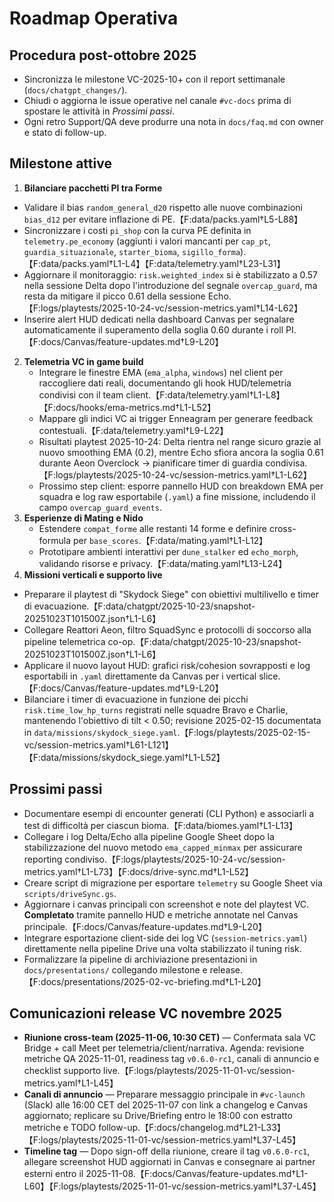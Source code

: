 # Roadmap Operativa

## Procedura post-ottobre 2025
- Sincronizza le milestone VC-2025-10+ con il report settimanale (`docs/chatgpt_changes/`).
- Chiudi o aggiorna le issue operative nel canale `#vc-docs` prima di spostare le attività in *Prossimi passi*.
- Ogni retro Support/QA deve produrre una nota in `docs/faq.md` con owner e stato di follow-up.

## Milestone attive
1. **Bilanciare pacchetti PI tra Forme**  
 - Validare il bias `random_general_d20` rispetto alle nuove combinazioni `bias_d12` per evitare inflazione di PE.【F:data/packs.yaml†L5-L88】
  - Sincronizzare i costi `pi_shop` con la curva PE definita in `telemetry.pe_economy` (aggiunti i valori mancanti per `cap_pt`, `guardia_situazionale`, `starter_bioma`, `sigillo_forma`).【F:data/packs.yaml†L1-L4】【F:data/telemetry.yaml†L23-L31】
  - Aggiornare il monitoraggio: `risk.weighted_index` si è stabilizzato a 0.57 nella sessione Delta dopo l'introduzione del segnale `overcap_guard`, ma resta da mitigare il picco 0.61 della sessione Echo.【F:logs/playtests/2025-10-24-vc/session-metrics.yaml†L14-L62】
  - Inserire alert HUD dedicati nella dashboard Canvas per segnalare automaticamente il superamento della soglia 0.60 durante i roll PI.【F:docs/Canvas/feature-updates.md†L9-L20】
2. **Telemetria VC in game build**
   - Integrare le finestre EMA (`ema_alpha`, `windows`) nel client per raccogliere dati reali, documentando gli hook HUD/telemetria condivisi con il team client.【F:data/telemetry.yaml†L1-L8】【F:docs/hooks/ema-metrics.md†L1-L52】
   - Mappare gli indici VC ai trigger Enneagram per generare feedback contestuali.【F:data/telemetry.yaml†L9-L22】
   - Risultati playtest 2025-10-24: Delta rientra nel range sicuro grazie al nuovo smoothing EMA (0.2), mentre Echo sfiora ancora la soglia 0.61 durante Aeon Overclock → pianificare timer di guardia condivisa.【F:logs/playtests/2025-10-24-vc/session-metrics.yaml†L1-L62】
   - Prossimo step client: esporre pannello HUD con breakdown EMA per squadra e log raw esportabile (`.yaml`) a fine missione, includendo il campo `overcap_guard_events`.
3. **Esperienze di Mating e Nido**
   - Estendere `compat_forme` alle restanti 14 forme e definire cross-formula per `base_scores`.【F:data/mating.yaml†L1-L12】
   - Prototipare ambienti interattivi per `dune_stalker` ed `echo_morph`, validando risorse e privacy.【F:data/mating.yaml†L13-L24】
4. **Missioni verticali e supporto live**
 - Preparare il playtest di "Skydock Siege" con obiettivi multilivello e timer di evacuazione.【F:data/chatgpt/2025-10-23/snapshot-20251023T101500Z.json†L1-L6】
  - Collegare Reattori Aeon, filtro SquadSync e protocolli di soccorso alla pipeline telemetrica co-op.【F:data/chatgpt/2025-10-23/snapshot-20251023T101500Z.json†L1-L6】
  - Applicare il nuovo layout HUD: grafici risk/cohesion sovrapposti e log esportabili in `.yaml` direttamente da Canvas per i vertical slice.【F:docs/Canvas/feature-updates.md†L9-L20】
  - Bilanciare i timer di evacuazione in funzione dei picchi `risk.time_low_hp_turns` registrati nelle squadre Bravo e Charlie, mantenendo l'obiettivo di tilt < 0.50; revisione 2025-02-15 documentata in `data/missions/skydock_siege.yaml`.【F:logs/playtests/2025-02-15-vc/session-metrics.yaml†L61-L121】【F:data/missions/skydock_siege.yaml†L1-L52】

## Prossimi passi
- Documentare esempi di encounter generati (CLI Python) e associarli a test di difficoltà per ciascun bioma.【F:data/biomes.yaml†L1-L13】
- Collegare i log Delta/Echo alla pipeline Google Sheet dopo la stabilizzazione del nuovo metodo `ema_capped_minmax` per assicurare reporting condiviso.【F:logs/playtests/2025-10-24-vc/session-metrics.yaml†L1-L73】【F:docs/drive-sync.md†L1-L52】
- Creare script di migrazione per esportare `telemetry` su Google Sheet via `scripts/driveSync.gs`.
- Aggiornare i canvas principali con screenshot e note del playtest VC. **Completato** tramite pannello HUD e metriche annotate nel Canvas principale.【F:docs/Canvas/feature-updates.md†L9-L20】
- Integrare esportazione client-side dei log VC (`session-metrics.yaml`) direttamente nella pipeline Drive una volta stabilizzato il tuning risk.
- Formalizzare la pipeline di archiviazione presentazioni in `docs/presentations/` collegando milestone e release.【F:docs/presentations/2025-02-vc-briefing.md†L1-L20】

## Comunicazioni release VC novembre 2025
- **Riunione cross-team (2025-11-06, 10:30 CET)** — Confermata sala VC Bridge + call Meet per telemetria/client/narrativa. Agenda: revisione metriche QA 2025-11-01, readiness tag `v0.6.0-rc1`, canali di annuncio e checklist supporto live.【F:logs/playtests/2025-11-01-vc/session-metrics.yaml†L1-L45】
- **Canali di annuncio** — Preparare messaggio principale in `#vc-launch` (Slack) alle 16:00 CET del 2025-11-07 con link a changelog e Canvas aggiornato; replicare su Drive/Briefing entro le 18:00 con estratto metriche e TODO follow-up.【F:docs/changelog.md†L21-L33】【F:logs/playtests/2025-11-01-vc/session-metrics.yaml†L37-L45】
- **Timeline tag** — Dopo sign-off della riunione, creare il tag `v0.6.0-rc1`, allegare screenshot HUD aggiornati in Canvas e consegnare ai partner esterni entro il 2025-11-08.【F:docs/Canvas/feature-updates.md†L1-L60】【F:logs/playtests/2025-11-01-vc/session-metrics.yaml†L37-L45】

